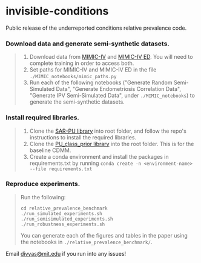 # invisible-conditions
Public release of the underreported conditions relative prevalence code.

### Download data and generate semi-synthetic datasets.

> 1. Download data from [MIMIC-IV](https://physionet.org/content/mimiciv/0.4/) and [MIMIC-IV ED](https://physionet.org/content/mimic-iv-ed/1.0/). You will need to complete training in order to access both.
> 2. Set paths for MIMIC-IV and MIMIC-IV ED in the file ```./MIMIC_notebooks/mimic_paths.py```
> 3. Run each of the following notebooks ("Generate Random Semi-Simulated Data", "Generate Endometriosis Correlation Data", "Generate IPV Semi-Simulated Data", under ```./MIMIC_notebooks```) to generate the semi-synthetic datasets.

### Install required libraries.

> 1. Clone the [SAR-PU library](https://github.com/ML-KULeuven/SAR-PU) into root folder, and follow the repo's instructions to install the required libraries.
> 2. Clone the [PU_class_prior library](https://github.com/teisseyrep/PU_class_prior.git) into the root folder. This is for the baseline CDMM. 
> 3. Create a conda environment and install the packages in requirements.txt by running 
> ``` conda create -n <environment-name> --file requirements.txt ```

### Reproduce experiments.

> Run the following: 
> ```
> cd relative_prevalence_benchmark
> ./run_simulated_experiments.sh
> ./run_semisimulated_experiments.sh
> ./run_robustness_experiments.sh
> ```
> You can generate each of the figures and tables in the paper using the notebooks in ```./relative_prevalence_benchmark/```. 

Email divyas@mit.edu if you run into any issues!
